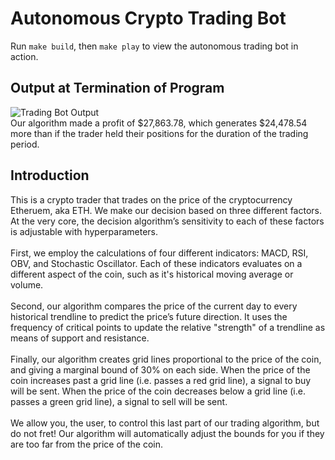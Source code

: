 # Autonomous Crypto Trading Bot
Run `make build`, then `make play` to view the autonomous trading bot in action. 
## Output at Termination of Program
![Trading Bot Output](https://i.ibb.co/8j2HL0C/bot.png)
<br> Our algorithm made a profit of $27,863.78, which generates $24,478.54 more than if the trader held their positions for the duration of the trading period.
## Introduction
This is a crypto trader that trades on the price of the cryptocurrency Etheruem, aka ETH. We make our decision based on three different factors. At the very core, the decision algorithm’s sensitivity to each of these factors is adjustable with hyperparameters. <br><br>
First, we employ the calculations of four different indicators: MACD, RSI, OBV, and Stochastic Oscillator. Each of these indicators evaluates on a different aspect of the coin, such as it's historical moving average or volume. <br><br>
Second, our algorithm compares the price of the current day to every historical trendline to predict the price’s future direction. It uses the frequency of critical points to update the relative "strength" of a trendline as means of support and resistance. <br><br>
Finally, our algorithm creates grid lines proportional to the price of the coin, and giving a marginal bound of 30% on each side. When the price of the coin increases past a grid line (i.e. passes a red grid line), a signal to buy will be sent. When the price of the coin decreases below a grid line (i.e. passes a green grid line), a signal to sell will be sent. <br><br>
We allow you, the user, to control this last part of our trading algorithm, but do not fret! Our algorithm will automatically adjust the bounds for you if they are too far from the price of the coin. 
